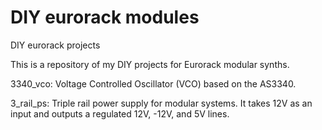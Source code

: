 # DIY eurorack modules
DIY eurorack projects

This is a repository of my DIY projects for Eurorack modular synths.

3340_vco:
Voltage Controlled Oscillator (VCO) based on the AS3340.

3_rail_ps:
Triple rail power supply for modular systems. It takes 12V as an input and outputs a regulated 12V, -12V, and 5V lines.
